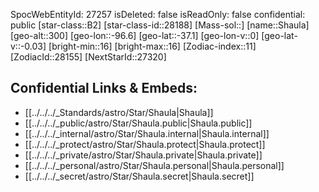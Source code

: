 ﻿---
location:
- -37.1
- 96.6
- 300
tags:
- astro/Star
type: Star
---

SpocWebEntityId: 27257
isDeleted: false
isReadOnly: false
confidential: public
[star-class::B2]
[star-class-id::28188]
[Mass-sol::]
[name::Shaula]
[geo-alt::300]
[geo-lon::-96.6]
[geo-lat::-37.1]
[geo-lon-v::0]
[geo-lat-v::-0.03]
[bright-min::16]
[bright-max::16]
[Zodiac-index::11]
[ZodiacId::28155]
[NextStarId::27320]



## Confidential Links & Embeds: 
- [[../../../_Standards/astro/Star/Shaula|Shaula]] 
- [[../../../_public/astro/Star/Shaula.public|Shaula.public]] 
- [[../../../_internal/astro/Star/Shaula.internal|Shaula.internal]] 
- [[../../../_protect/astro/Star/Shaula.protect|Shaula.protect]] 
- [[../../../_private/astro/Star/Shaula.private|Shaula.private]] 
- [[../../../_personal/astro/Star/Shaula.personal|Shaula.personal]] 
- [[../../../_secret/astro/Star/Shaula.secret|Shaula.secret]] 
